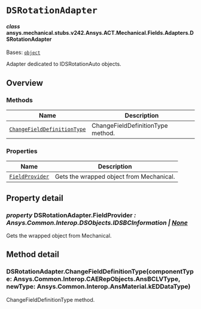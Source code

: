 # `DSRotationAdapter`

<a id="ansys.mechanical.stubs.v242.Ansys.ACT.Mechanical.Fields.Adapters.DSRotationAdapter"></a>

#### *class* ansys.mechanical.stubs.v242.Ansys.ACT.Mechanical.Fields.Adapters.DSRotationAdapter

Bases: [`object`](https://docs.python.org/3/library/functions.html#object)

Adapter dedicated to IDSRotationAuto objects.

<!-- !! processed by numpydoc !! -->

<a id="overview"></a>

## Overview

### Methods

| Name | Description |
|---------------------------------------------------------------------------------------------------------------------------------------------------------------|-------------------------------------|
| [`ChangeFieldDefinitionType`](#DSRotationAdapter.ChangeFieldDefinitionType)   | ChangeFieldDefinitionType method.   |

### Properties

| Name | Description |
|---------------------------------------------------------------------------------------------------------------------------------------|--------------------------------------------|
| [`FieldProvider`](#DSRotationAdapter.FieldProvider)   | Gets the wrapped object from Mechanical.   |

<a id="property-detail"></a>

## Property detail

<a id="DSRotationAdapter.FieldProvider"></a>

### *property* DSRotationAdapter.FieldProvider *: Ansys.Common.Interop.DSObjects.IDSBCInformation | [None](https://docs.python.org/3/library/constants.html#None)*

Gets the wrapped object from Mechanical.

<!-- !! processed by numpydoc !! -->

<a id="method-detail"></a>

## Method detail

<a id="DSRotationAdapter.ChangeFieldDefinitionType"></a>

### DSRotationAdapter.ChangeFieldDefinitionType(componentType: Ansys.Common.Interop.CAERepObjects.AnsBCLVType, newType: Ansys.Common.Interop.AnsMaterial.kEDDataType)

ChangeFieldDefinitionType method.

<!-- !! processed by numpydoc !! -->

